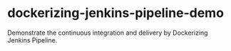 # dockerizing-jenkins-pipeline-demo
Demonstrate the continuous integration and delivery by Dockerizing Jenkins Pipeline.


